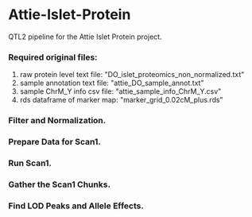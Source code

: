 # Attie-Islet-Protein  
  
QTL2 pipeline for the Attie Islet Protein project.  

### Required original files:  
 1. raw protein level text file: "DO_islet_proteomics_non_normalized.txt"  
 2. sample annotation text file: "attie_DO_sample_annot.txt"  
 3. sample ChrM_Y info csv file: "attie_sample_info_ChrM_Y.csv"  
 4. rds dataframe of marker map: "marker_grid_0.02cM_plus.rds"  
  
  
### Filter and Normalization. 

### Prepare Data for Scan1. 
  
### Run Scan1. 

### Gather the Scan1 Chunks. 

### Find LOD Peaks and Allele Effects. 


